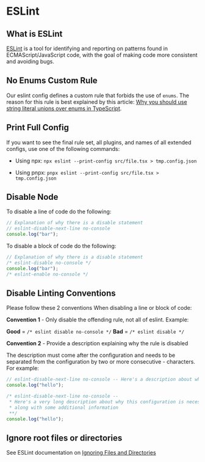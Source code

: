 # ESLint

## What is ESLint

[ESLint](https://eslint.org/) is a tool for identifying and reporting on patterns found in ECMAScript/JavaScript code, with the goal of making code more consistent and avoiding bugs.

## No Enums Custom Rule

Our eslint config defines a custom rule that forbids the use of `enums`. The reason for this rule is best explained by this article: [Why you should use string literal unions over enums in TypeScript](../99-articles/why-you-should-use-string-literal-unions/index.md).

## Print Full Config

If you want to see the final rule set, all plugins, and names of all extended configs, use one of the following commands:

- Using npx: `npx eslint --print-config src/file.tsx > tmp.config.json`

- Using pnpx: `pnpx eslint --print-config src/file.tsx > tmp.config.json`

## Disable Node

To disable a line of code do the following:

```js
// Explanation of why there is a disable statement
// eslint-disable-next-line no-console
console.log("bar");
```

To disable a block of code do the following:

```js
// Explanation of why there is a disable statement
/* eslint-disable no-console */
console.log("bar");
/* eslint-enable no-console */
```

## Disable Linting Conventions

Please follow these 2 conventions When disabling a line or block of code:

**Convention 1** - Only disable the offending rule, not all of eslint. Example:

**Good** = `/* eslint disable no-console */`
**Bad** = `/* eslint disable */`

**Convention 2** - Provide a description explaining why the rule is disabled

The description must come after the configuration and needs to be separated from the configuration by two or more consecutive - characters. For example:

```js
// eslint-disable-next-line no-console -- Here's a description about why this configuration is necessary.
console.log("hello");

/* eslint-disable-next-line no-console --
 * Here's a very long description about why this configuration is necessary
 * along with some additional information
 **/
console.log("hello");
```

## Ignore root files or directories

See ESLint documentation on [Ignoring Files and Directories](https://eslint.org/docs/latest/use/configure/ignore)
